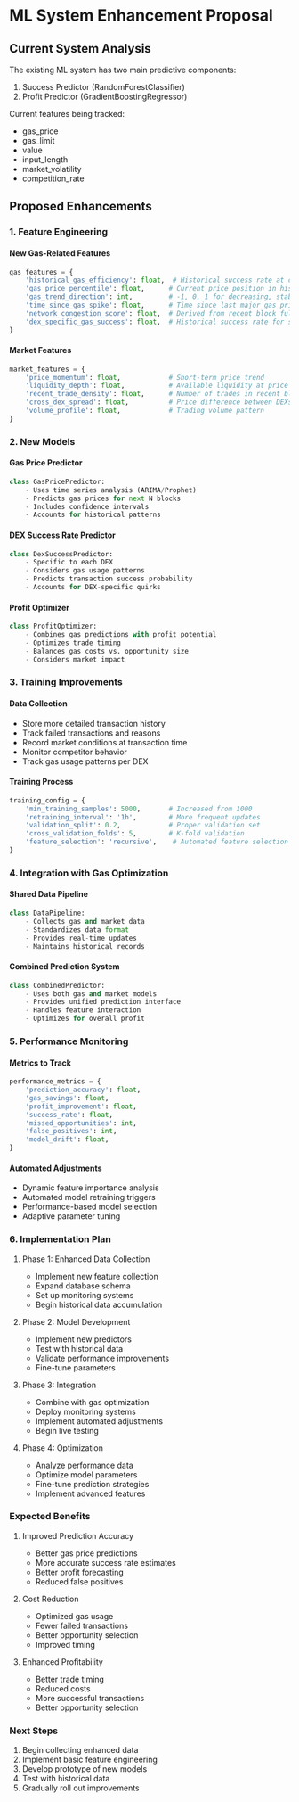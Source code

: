 # ML System Enhancement Proposal

## Current System Analysis

The existing ML system has two main predictive components:
1. Success Predictor (RandomForestClassifier)
2. Profit Predictor (GradientBoostingRegressor)

Current features being tracked:
- gas_price
- gas_limit
- value
- input_length
- market_volatility
- competition_rate

## Proposed Enhancements

### 1. Feature Engineering

#### New Gas-Related Features
```python
gas_features = {
    'historical_gas_efficiency': float,  # Historical success rate at current gas level
    'gas_price_percentile': float,      # Current price position in historical range
    'gas_trend_direction': int,         # -1, 0, 1 for decreasing, stable, increasing
    'time_since_gas_spike': float,      # Time since last major gas price increase
    'network_congestion_score': float,  # Derived from recent block fullness
    'dex_specific_gas_success': float,  # Historical success rate for specific DEX
}
```

#### Market Features
```python
market_features = {
    'price_momentum': float,            # Short-term price trend
    'liquidity_depth': float,           # Available liquidity at price points
    'recent_trade_density': float,      # Number of trades in recent blocks
    'cross_dex_spread': float,          # Price difference between DEXs
    'volume_profile': float,            # Trading volume pattern
}
```

### 2. New Models

#### Gas Price Predictor
```python
class GasPricePredictor:
    - Uses time series analysis (ARIMA/Prophet)
    - Predicts gas prices for next N blocks
    - Includes confidence intervals
    - Accounts for historical patterns
```

#### DEX Success Rate Predictor
```python
class DexSuccessPredictor:
    - Specific to each DEX
    - Considers gas usage patterns
    - Predicts transaction success probability
    - Accounts for DEX-specific quirks
```

#### Profit Optimizer
```python
class ProfitOptimizer:
    - Combines gas predictions with profit potential
    - Optimizes trade timing
    - Balances gas costs vs. opportunity size
    - Considers market impact
```

### 3. Training Improvements

#### Data Collection
- Store more detailed transaction history
- Track failed transactions and reasons
- Record market conditions at transaction time
- Monitor competitor behavior
- Track gas usage patterns per DEX

#### Training Process
```python
training_config = {
    'min_training_samples': 5000,       # Increased from 1000
    'retraining_interval': '1h',        # More frequent updates
    'validation_split': 0.2,            # Proper validation set
    'cross_validation_folds': 5,        # K-fold validation
    'feature_selection': 'recursive',    # Automated feature selection
}
```

### 4. Integration with Gas Optimization

#### Shared Data Pipeline
```python
class DataPipeline:
    - Collects gas and market data
    - Standardizes data format
    - Provides real-time updates
    - Maintains historical records
```

#### Combined Prediction System
```python
class CombinedPredictor:
    - Uses both gas and market models
    - Provides unified prediction interface
    - Handles feature interaction
    - Optimizes for overall profit
```

### 5. Performance Monitoring

#### Metrics to Track
```python
performance_metrics = {
    'prediction_accuracy': float,
    'gas_savings': float,
    'profit_improvement': float,
    'success_rate': float,
    'missed_opportunities': int,
    'false_positives': int,
    'model_drift': float,
}
```

#### Automated Adjustments
- Dynamic feature importance analysis
- Automated model retraining triggers
- Performance-based model selection
- Adaptive parameter tuning

### 6. Implementation Plan

1. Phase 1: Enhanced Data Collection
   - Implement new feature collection
   - Expand database schema
   - Set up monitoring systems
   - Begin historical data accumulation

2. Phase 2: Model Development
   - Implement new predictors
   - Test with historical data
   - Validate performance improvements
   - Fine-tune parameters

3. Phase 3: Integration
   - Combine with gas optimization
   - Deploy monitoring systems
   - Implement automated adjustments
   - Begin live testing

4. Phase 4: Optimization
   - Analyze performance data
   - Optimize model parameters
   - Fine-tune prediction strategies
   - Implement advanced features

### Expected Benefits

1. Improved Prediction Accuracy
   - Better gas price predictions
   - More accurate success rate estimates
   - Better profit forecasting
   - Reduced false positives

2. Cost Reduction
   - Optimized gas usage
   - Fewer failed transactions
   - Better opportunity selection
   - Improved timing

3. Enhanced Profitability
   - Better trade timing
   - Reduced costs
   - More successful transactions
   - Better opportunity selection

### Next Steps

1. Begin collecting enhanced data
2. Implement basic feature engineering
3. Develop prototype of new models
4. Test with historical data
5. Gradually roll out improvements